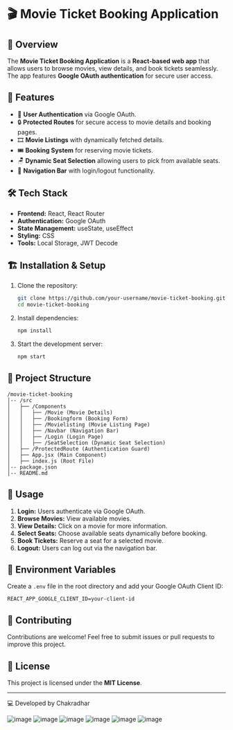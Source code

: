 # 🎬 Movie Ticket Booking Application

## 📌 Overview
The **Movie Ticket Booking Application** is a **React-based web app** that allows users to browse movies, view details, and book tickets seamlessly. The app features **Google OAuth authentication** for secure user access.

## 🚀 Features
- 🔐 **User Authentication** via Google OAuth.
- 🔒 **Protected Routes** for secure access to movie details and booking pages.
- 🎞️ **Movie Listings** with dynamically fetched details.
- 🎟️ **Booking System** for reserving movie tickets.
- 🪑 **Dynamic Seat Selection** allowing users to pick from available seats.
- 🧭 **Navigation Bar** with login/logout functionality.

## 🛠️ Tech Stack
- **Frontend:** React, React Router
- **Authentication:** Google OAuth
- **State Management:** useState, useEffect
- **Styling:** CSS
- **Tools:** Local Storage, JWT Decode

## 🏗️ Installation & Setup
1. Clone the repository:
   ```sh
   git clone https://github.com/your-username/movie-ticket-booking.git
   cd movie-ticket-booking
   ```
2. Install dependencies:
   ```sh
   npm install
   ```
3. Start the development server:
   ```sh
   npm start
   ```

## 📁 Project Structure
```
/movie-ticket-booking
│-- /src
│   ├── /Components
│   │   ├── /Movie (Movie Details)
│   │   ├── /Bookingform (Booking Form)
│   │   ├── /Movielisting (Movie Listing Page)
│   │   ├── /Navbar (Navigation Bar)
│   │   ├── /Login (Login Page)
│   │   ├── /SeatSelection (Dynamic Seat Selection)
│   ├── /ProtectedRoute (Authentication Guard)
│   ├── App.jsx (Main Component)
│   ├── index.js (Root File)
│-- package.json
│-- README.md
```

## 🎯 Usage
1. **Login:** Users authenticate via Google OAuth.
2. **Browse Movies:** View available movies.
3. **View Details:** Click on a movie for more information.
4. **Select Seats:** Choose available seats dynamically before booking.
5. **Book Tickets:** Reserve a seat for a selected movie.
6. **Logout:** Users can log out via the navigation bar.

## 🔑 Environment Variables
Create a `.env` file in the root directory and add your Google OAuth Client ID:
```
REACT_APP_GOOGLE_CLIENT_ID=your-client-id
```

## 🤝 Contributing
Contributions are welcome! Feel free to submit issues or pull requests to improve this project.

## 📜 License
This project is licensed under the **MIT License**.

---
💻 Developed by Chakradhar

![image](https://github.com/user-attachments/assets/947dd7f1-5abc-438a-9aec-5087017ebf99)
![image](https://github.com/user-attachments/assets/285eafa9-1d9f-4489-9ec6-2715e3a0e9b2)
![image](https://github.com/user-attachments/assets/ced51a01-bf94-49c6-a2ff-47821bced441)
![image](https://github.com/user-attachments/assets/7e8116ef-fef3-4621-9dfe-e8fb176ba8ed)
![image](https://github.com/user-attachments/assets/f3214955-4b7f-48c4-897a-8ec097c161e3)
![image](https://github.com/user-attachments/assets/204b5cb9-4212-4fd3-8b9b-b91b2f4c76df)


